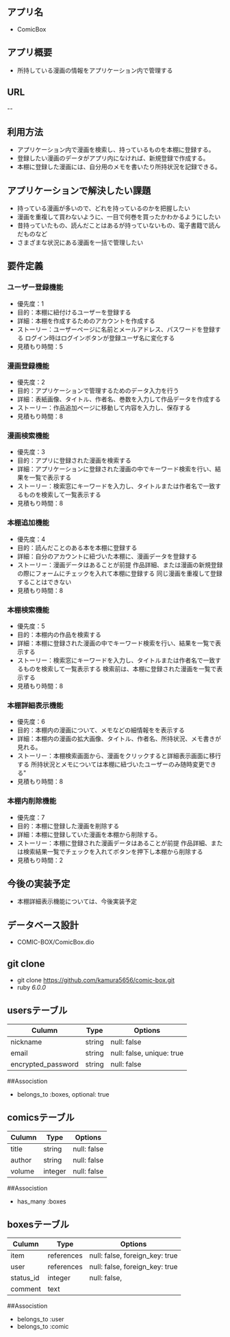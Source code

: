 ## アプリ名
- ComicBox

## アプリ概要
- 所持している漫画の情報をアプリケーション内で管理する

## URL
--

## 利用方法
- アプリケーション内で漫画を検索し、持っているものを本棚に登録する。
- 登録したい漫画のデータがアプリ内になければ、新規登録で作成する。
- 本棚に登録した漫画には、自分用のメモを書いたり所持状況を記録できる。

## アプリケーションで解決したい課題
- 持っている漫画が多いので、どれを持っているのかを把握したい
- 漫画を重複して買わないように、一目で何巻を買ったかわかるようにしたい
- 昔持っていたもの、読んだことはあるが持っていないもの、電子書籍で読んだものなど
- さまざまな状況にある漫画を一括で管理したい

## 要件定義

### ユーザー登録機能
- 優先度：1
- 目的：本棚に紐付けるユーザーを登録する
- 詳細：本棚を作成するためのアカウントを作成する
- ストーリー：ユーザーページに名前とメールアドレス、パスワードを登録する
            ログイン時はログインボタンが登録ユーザ名に変化する
- 見積もり時間：5

### 漫画登録機能
- 優先度：2
- 目的：アプリケーションで管理するためのデータ入力を行う
- 詳細：表紙画像、タイトル、作者名、巻数を入力して作品データを作成する
- ストーリー：作品追加ページに移動して内容を入力し、保存する
- 見積もり時間：8

### 漫画検索機能
- 優先度：3
- 目的：アプリに登録された漫画を検索する
- 詳細：アプリケーションに登録された漫画の中でキーワード検索を行い、結果を一覧で表示する
- ストーリー：検索窓にキーワードを入力し、タイトルまたは作者名で一致するものを検索して一覧表示する       
- 見積もり時間：8

### 本棚追加機能
- 優先度：4
- 目的：読んだことのある本を本棚に登録する
- 詳細：自分のアカウントに紐づいた本棚に、漫画データを登録する
- ストーリー：漫画データはあることが前提
          作品詳細、または漫画の新規登録の際にフォームにチェックを入れて本棚に登録する
          同じ漫画を重複して登録することはできない
- 見積もり時間：8

### 本棚検索機能
- 優先度：5
- 目的：本棚内の作品を検索する
- 詳細：本棚に登録された漫画の中でキーワード検索を行い、結果を一覧で表示する
- ストーリー：検索窓にキーワードを入力し、タイトルまたは作者名で一致するものを検索して一覧表示する
          検索前は、本棚に登録された漫画を一覧で表示する
- 見積もり時間：8

### 本棚詳細表示機能
- 優先度：6
- 目的：本棚内の漫画について、メモなどの細情報をを表示する
- 詳細：本棚内の漫画の拡大画像、タイトル、作者名、所持状況、メモ書きが見れる。
- ストーリー：本棚検索画面から、漫画をクリックすると詳細表示画面に移行する
            所持状況とメモについては本棚に紐づいたユーザーのみ随時変更できる"
- 見積もり時間：8

### 本棚内削除機能
- 優先度：7
- 目的：本棚に登録した漫画を削除する
- 詳細：本棚に登録していた漫画を本棚から削除する。
- ストーリー：本棚に登録された漫画データはあることが前提
            作品詳細、または検索結果一覧でチェックを入れてボタンを押下し本棚から削除する
- 見積もり時間：2

## 今後の実装予定
- 本棚詳細表示機能については、今後実装予定

## データベース設計
- COMIC-BOX/ComicBox.dio

## git clone
- git clone https://github.com/kamura5656/comic-box.git
- ruby _6.0.0_


## usersテーブル 
| Culumn             | Type   | Options                   | 
| ------------------ | ------ | ------------------------- | 
| nickname           | string | null: false               | 
| email              | string | null: false, unique: true | 
| encrypted_password | string | null: false               |


##Associstion
- belongs_to :boxes, optional: true

## comicsテーブル
| Culumn           | Type          | Options                        | 
| ---------------- | ------------- | ------------------------------ | 
| title            | string        | null: false                    | 
| author           | string        | null: false                    |
| volume           | integer       | null: false                    |

##Associstion
- has_many :boxes 

## boxesテーブル
| Culumn    | Type       | Options                        | 
| --------- | ---------- | -------------------------------| 
| item      | references | null: false, foreign_key: true |
| user      | references | null: false, foreign_key: true |
| status_id | integer    | null: false,                   | 
| comment   | text       |                                | 

##Associstion
- belongs_to :user
- belongs_to :comic
   
  
